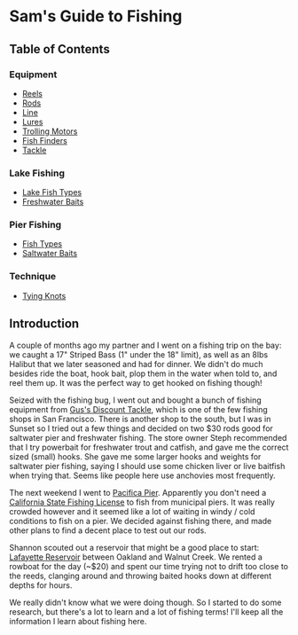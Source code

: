 # Sam's Guide to Fishing

## Table of Contents

### Equipment

* [Reels](reels.md)
* [Rods](rods.md)
* [Line](line.md)
* [Lures](lures.md)
* [Trolling Motors](trolling.md)
* [Fish Finders](fish_finders.md) 
* [Tackle](tackle.md)

### Lake Fishing

* [Lake Fish Types](lake_fish.md)
* [Freshwater Baits](freshwater_bait.md)

### Pier Fishing

* [Fish Types](saltwater_pier_fish.md)
* [Saltwater Baits](saltwater_bait.md)

### Technique

* [Tying Knots](knots.md)

## Introduction

A couple of months ago my partner and I went on a fishing trip on the bay: we
caught a 17" Striped Bass (1" under the 18" limit), as well as an 8lbs Halibut
that we later seasoned and had for dinner. We didn't do much besides ride the
boat, hook bait, plop them in the water when told to, and reel them up. It was
the perfect way to get hooked on fishing though!

Seized with the fishing bug, I went out and bought a bunch of fishing equipment
from [Gus's Discount Tackle](http://www.gusdiscounttackle.com), which is one of
the few fishing shops in San Francisco. There is another shop to the south, but
I was in Sunset so I tried out a few things and decided on two $30 rods good for
saltwater pier and freshwater fishing. The store owner Steph recommended that I
try powerbait for freshwater trout and catfish, and gave me the correct sized
(small) hooks. She gave me some larger hooks and weights for saltwater pier
fishing, saying I should use some chicken liver or live baitfish when trying
that. Seems like people here use anchovies most frequently.

The next weekend I went to [Pacifica
Pier](https://www.google.com/maps/place/Pacifica+Municipal+Pier/@37.6333788,-122.498441,17z).
Apparently you don't need a [California State Fishing
License](https://www.wildlife.ca.gov/Licensing/Fishing) to fish from municipal
piers. It was really crowded however and it seemed like a lot of waiting in
windy / cold conditions to fish on a pier. We decided against fishing there, and
made other plans to find a decent place to test out our rods.

Shannon scouted out a reservoir that might be a good place to start: [Lafayette
Reservoir](https://www.google.com/maps/place/Lafayette+Reservoir+Recreation+Area/@37.8847926,-122.145527,15z)
between Oakland and Walnut Creek. We rented a rowboat for the day (~$20) and
spent our time trying not to drift too close to the reeds, clanging around and
throwing baited hooks down at different depths for hours.

We really didn't know what we were doing though. So I started to do some
research, but there's a lot to learn and a lot of fishing terms! I'll keep all
the information I learn about fishing here.
